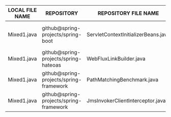 |LOCAL FILE NAME|REPOSITORY|REPOSITORY  FILE NAME|VERSION|NOTES|
----------------|----------|---------------------|-------|-----|
Mixed1.java|github@spring-projects/spring-boot|ServletContextInitializerBeans.java|v2.1.0.RC1|ServletContextInitializerBeans method & ServletRegistrationBeanAdapter inner Class. No modifications|
Mixed1.java|github@spring-projects/spring-hateoas|WebFluxLinkBuilder.java|1.3.2|WebFluxLink & CurrentRequest inner classes. No modifications |
Mixed1.java|github@spring-projects/spring-framework|PathMatchingBenchmark.java|v5.3.9|RouteGenerator inner class|no modificatons|
Mixed1.java|github@spring-projects/spring-framework|JmsInvokerClientInterceptor.java|v5.0.4.RELEASE|executeRequest method. No modifications|
